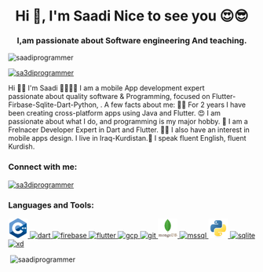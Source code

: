 <h1 align="center">Hi 👋, I'm Saadi Nice to see you 😍😎</h1>
<h3 align="center">I,am  passionate about Software engineering And teaching.</h3>

<p align="left"> <img src="https://komarev.com/ghpvc/?username=saadiprogrammer&label=Profile%20views&color=0e75b6&style=flat" alt="saadiprogrammer" /> </p>

<p align="left"> <a href="https://twitter.com/sa3diprogrammer" target="blank"><img src="https://img.shields.io/twitter/follow/sa3diprogrammer?logo=twitter&style=for-the-badge" alt="sa3diprogrammer" /></a> </p>


Hi 👋🏻 I'm Saadi 👩‍💻💙📱 I am a mobile App development expert<br>
passionate about quality software & Programming, 
focused on Flutter-Firbase-Sqlite-Dart-Python, .
A few facts about me: 👩‍💻 For 2 years I have been creating cross-platform 
apps using Java and Flutter. 😍 I am passionate about what I do, 
and programming is my major hobby.
💙 I am a Frelnacer Developer Expert in Dart and Flutter. 
✍🏻 I also have an interest in mobile apps design. 
I live in Iraq-Kurdistan.👩 I speak fluent English, fluent Kurdish.

<h3 align="left">Connect with me:</h3>
<p align="left">
<a href="https://twitter.com/sa3diprogrammer" target="blank"><img align="center" src="https://raw.githubusercontent.com/rahuldkjain/github-profile-readme-generator/master/src/images/icons/Social/twitter.svg" alt="sa3diprogrammer" height="30" width="40" /></a>
</p>

<h3 align="left">Languages and Tools:</h3>
<p align="left"> <a href="https://www.w3schools.com/cpp/" target="_blank" rel="noreferrer"> <img src="https://raw.githubusercontent.com/devicons/devicon/master/icons/cplusplus/cplusplus-original.svg" alt="cplusplus" width="40" height="40"/> </a> <a href="https://dart.dev" target="_blank" rel="noreferrer"> <img src="https://www.vectorlogo.zone/logos/dartlang/dartlang-icon.svg" alt="dart" width="40" height="40"/> </a> <a href="https://firebase.google.com/" target="_blank" rel="noreferrer"> <img src="https://www.vectorlogo.zone/logos/firebase/firebase-icon.svg" alt="firebase" width="40" height="40"/> </a> <a href="https://flutter.dev" target="_blank" rel="noreferrer"> <img src="https://www.vectorlogo.zone/logos/flutterio/flutterio-icon.svg" alt="flutter" width="40" height="40"/> </a> <a href="https://cloud.google.com" target="_blank" rel="noreferrer"> <img src="https://www.vectorlogo.zone/logos/google_cloud/google_cloud-icon.svg" alt="gcp" width="40" height="40"/> </a> <a href="https://git-scm.com/" target="_blank" rel="noreferrer"> <img src="https://www.vectorlogo.zone/logos/git-scm/git-scm-icon.svg" alt="git" width="40" height="40"/> </a> <a href="https://www.mongodb.com/" target="_blank" rel="noreferrer"> <img src="https://raw.githubusercontent.com/devicons/devicon/master/icons/mongodb/mongodb-original-wordmark.svg" alt="mongodb" width="40" height="40"/> </a> <a href="https://www.microsoft.com/en-us/sql-server" target="_blank" rel="noreferrer"> <img src="https://www.svgrepo.com/show/303229/microsoft-sql-server-logo.svg" alt="mssql" width="40" height="40"/> </a> <a href="https://www.python.org" target="_blank" rel="noreferrer"> <img src="https://raw.githubusercontent.com/devicons/devicon/master/icons/python/python-original.svg" alt="python" width="40" height="40"/> </a> <a href="https://www.sqlite.org/" target="_blank" rel="noreferrer"> <img src="https://www.vectorlogo.zone/logos/sqlite/sqlite-icon.svg" alt="sqlite" width="40" height="40"/> </a> <a href="https://www.adobe.com/products/xd.html" target="_blank" rel="noreferrer"> <img src="https://cdn.worldvectorlogo.com/logos/adobe-xd.svg" alt="xd" width="40" height="40"/> </a> </p>



<p>&nbsp;<img align="center" src="https://github-readme-stats.vercel.app/api?username=saadiprogrammer&show_icons=true&locale=en" alt="saadiprogrammer" /></p>



